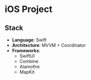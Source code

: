 # iOS Project

## Stack

- **Language**: Swift
- **Architecture**: MVVM + Coordinator
- **Frameworks**:
  - SwiftUI
  - Combine
  - Alamofire
  - MapKit
